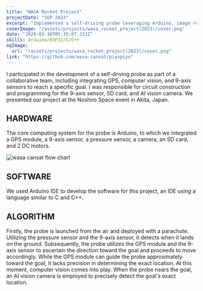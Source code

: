 ```yaml
---
title: "WASA Rocket Project"
projectDate: "SEP 2023"
excerpt: "Implemented a self-driving probe leveraging Arduino, image recognition, GPS, and related technologies."
coverImage: "/assets/projects/wasa_rocket_project(2023)/cover.png"
date: "2020-03-16T05:35:07.322Z"
skills: Arduino/ESP32/C/C++
ogImage:
  url: "/assets/projects/wasa_rocket_project(2023)/cover.png"
link: "https://github.com/wasa-cansat/piyopiyo"
---
```


I participated in the development of a self-driving probe as part of a collaborative team, including integrating GPS, computer vision, and 9-axis sensors to reach a specific goal. I was responsible for circuit construction and programming for the 9-axis sensor, SD card, and AI vision camera.
We presented our project at the Noshiro Space event in Akita, Japan.

## HARDWARE

The core computing system for the probe is Arduino, to which we integrated a GPS module, a 9-axis sensor, a pressure sensor, a camera, an SD card, and 2 DC motors.

![wasa cansat flow chart](</assets/projects/wasa_rocket_project(2023)/cansat_hardware.svg#center>)

## SOFTWARE

We used Arduino IDE to develop the software for this project, an IDE using a language similar to C and C++.

## ALGORITHM

Firstly, the probe is launched from the air and deployed with a parachute.
Utilizing the pressure sensor and the 9-axis sensor, it detects when it lands on the ground.
Subsequently, the probe utilizes the GPS module and the 9-axis sensor to ascertain the direction toward the goal and proceeds to move accordingly.
While the GPS module can guide the probe approximately toward the goal, it lacks precision in determining the exact location. At this moment, computer vision comes into play. When the probe nears the goal, an AI vision camera is employed to precisely detect the goal's exact location.
